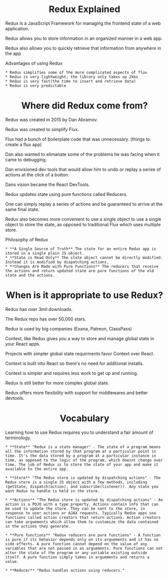 <h1 align="center">
Redux Explained
</h1>

Redux is a JavaScript Framework for managing the frontend state of a web application.

Redux allows you to store information in an organized manner in a web app.

Redux also allows you to quickly retrieve that information from anywhere in the app

Advantages of using Redux

    * Redux simplifies some of the more complicated aspects of flux
    * Redux is very lightweight; the library only takes up 2kbs
    * Redux is very fast(the time to insert and retrieve data)
    * Redux is very predictable

<h1 align="center">
Where did Redux come from?
</h1>

Redux was created in 2015 by Dan Abramov.

Redux was created to simplify Flux.

Flux had a bunch of boilerplate code that was unnecessary. (things to create a flux app)

Dan also wanted to elimanate some of the problems he was facing when it came to debugging.

Dan envisioned dev tools that would allow him to undo or replay a series of actions at the click of a button.

Dans vision became the React DevTools.

Redux updates state using pure functions called Reducers.

One can simply replay a series of actions and be guaranteed to arrive at the same final state.

Redux also becomes more convenient to use a single object to use a single object  to store the state,
as opposed to traditional Flux which uses multiple store.

Philosophy of Redux

    * **A Single Source of Truth** The state for an entire Redux app is stored in a single plain JS object.
    * **State is Read Only** The state object cannot be directly modified. Instead it is modified by dispatching actions.
    * **Changes Are Made with Pure Functions** The reducers that receive the actions and return updated state are pure functions of the old state and the actions.

<h1 align="center">
When is it appropriate to use Redux?
</h1>

Redux has over 3mil downloads.

The Redux repo has over 50,000 stars.

Redux is used by big companies (Exana, Patreon, ClassPass)

Context, like Redux gives you a way to store and manage global state in your React apps.

Projects with simpler global state requirments favor Context over React.

Context is built into React so there's no need for additional installs.

Context is simpler and requires less work to get up and running.

Redux is still better for more complex global state.

Redux offers more flexibility with support for middlewares and better devtools.

<h1 align="center">
Vocabulary
</h1>

Learning how to use Redux requires you to understand a fair amount of terminology.

    * **State** "Redux is a state manager" - The state of a program means all the information stored by that program at a particular point in time. It's the data stored by a program at a particular instance in time, as opposed to the logic of the program, which doesnt change over time. The job of Redux is to store the state of your app and make it available to the entire app.

    * **Store** "The Redux store is updated by dispatching actions" - The Redux store is a single JS object with a few methods, including (getState, dispatch(action), and subscribe(listener)). Any state you want Redux to handle is held in the store.

    * **Actions** "The Redux store is updated by dispatching actions" - An action is a POJO with a type property. Actions contain info that can be used to update the store. They can be sent to the store, in response to user actions or AJAX requests. Typically Redux apps use functions called action creators that return actions. Action creators can take arguements which allow them to customize the data contained in the actions they generate.

    * **Pure functions** "Redux reducers are pure functions" - A function is pure if its behavior depends only on its arguements and it has no side effects. A pure function cannot depend on the value of any variables that are not passed in as arguements. Pure functions can not alter the state of the program or any variable existing outside itself. A pure function simply takes in arguements and returns a value.

    * **Reducer** "Redux handles actions using reducers."









